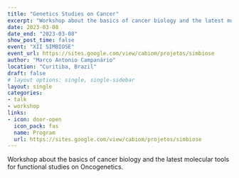 ```yaml
---
title: "Genetics Studies on Cancer"
excerpt: "Workshop about the basics of cancer biology and the latest molecular tools for functional studies on Oncogenetics."
date: 2023-03-08
date_end: "2023-03-08"
show_post_time: false
event: "XII SIMBIOSE"
event_url: https://sites.google.com/view/cabiom/projetos/simbiose
author: "Marco Antonio Campanário"
location: "Curitiba, Brazil"
draft: false
# layout options: single, single-sidebar
layout: single
categories:
- talk
- workshop
links:
- icon: door-open
  icon_pack: fas
  name: Program
  url: https://sites.google.com/view/cabiom/projetos/simbiose
---
```


Workshop about the basics of cancer biology and the latest molecular tools for functional studies on Oncogenetics.
